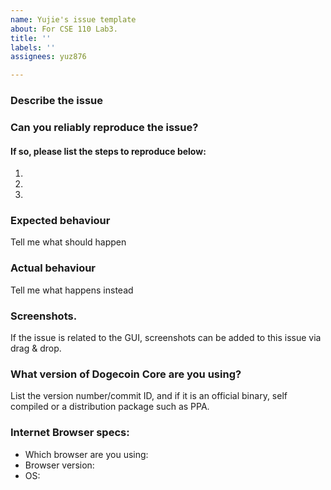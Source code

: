 ```yaml
---
name: Yujie's issue template
about: For CSE 110 Lab3.
title: ''
labels: ''
assignees: yuz876

---
```


<!--- Remove sections that do not apply -->

### Describe the issue

### Can you reliably reproduce the issue?
#### If so, please list the steps to reproduce below:
1.
2.
3.

### Expected behaviour
Tell me what should happen

### Actual behaviour
Tell me what happens instead

### Screenshots.
If the issue is related to the GUI, screenshots can be added to this issue via drag & drop.

### What version of Dogecoin Core are you using?
List the version number/commit ID, and if it is an official binary, self compiled or a distribution package such as PPA.

### Internet Browser specs:
- Which browser are you using:
- Browser version:
- OS:
